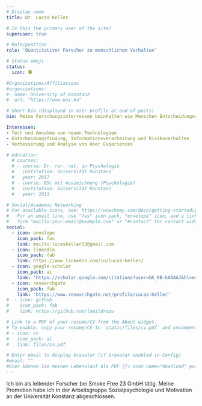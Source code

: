 ```yaml
---
# Display name
title: Dr. Lucas Keller

# Is this the primary user of the site?
superuser: true

# Role/position
role: 'Quantitativer Forscher zu menschlichem Verhalten'

# Status emoji
status:
  icon: 🕵

#Organizations/Affiliations
#organizations:
#- name: University of Konstanz
#  url: "https://www.uni.kn"

# Short bio (displayed in user profile at end of posts)
bio: Meine Forschungsinterressen beinhalten wie Menschen Entscheidungen treffen und wie und warum sie handeln.

Interessen:
- Tech und Annahme von neuen Technologien
- Entscheidungsfindung, Informationsverarbeitung und Risikoverhalten
- Verbesserung und Analyse von User Experiences

# education:
  # courses:
  # - course: Dr. rer. nat. in Psychologie
  #   institution: Universität Konstanz
  #   year: 2017
  # - course: BSc mit Auszeichnung (Psychologie)
  #   institution: Universität Konstanz
  #   year: 2013

# Social/Academic Networking
# For available icons, see: https://wowchemy.com/docs/getting-started/page-builder/#icons
#   For an email link, use "fas" icon pack, "envelope" icon, and a link in the
#   form "mailto:your-email@example.com" or "#contact" for contact widget.
social:
  - icon: envelope
    icon_pack: fas
    link: mailto:lucaskeller13@gmail.com
  - icon: linkedin
    icon_pack: fab
    link: https://www.linkedin.com/in/lucas-keller/
  - icon: google-scholar
    icon_pack: ai
    link: 'https://scholar.google.com/citations?user=bK_KB-kAAAAJ&hl=en'
  - icon: researchgate
    icon_pack: fab
    link: 'https://www.researchgate.net/profile/Lucas-Keller'
#  - icon: github
#    icon_pack: fab
#    link: https://github.com/lumitdreiu

# Link to a PDF of your resume/CV from the About widget.
# To enable, copy your resume/CV to `static/files/cv.pdf` and uncomment the lines below.
# - icon: cv
#   icon_pack: ai
#   link: files/cv.pdf

# Enter email to display Gravatar (if Gravatar enabled in Config)
#email: ""
#Hier können Sie meinen Lebenslauf als PDF {{< icon name="download" pack="fas" >}} {{< staticref "uploads/resumede.pdf" "newtab" >}}herunterladen{{< /staticref >}}.
---
```


Ich bin als leitender Forscher bei Smoke Free 23 GmbH tätig. Meine Promotion habe ich in der Arbeitsgruppe Sozialpsychologie und Motivation an der Universität Konstanz abgeschlossen.



